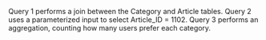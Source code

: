 Query 1 performs a join between the Category and Article tables.
Query 2 uses a parameterized input to select Article_ID = 1102.
Query 3 performs an aggregation, counting how many users prefer each category.